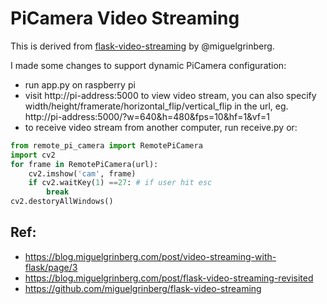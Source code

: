 # PiCamera Video Streaming
This is derived from [flask-video-streaming](https://github.com/miguelgrinberg/flask-video-streaming) by @miguelgrinberg.

I made some changes to support dynamic PiCamera configuration:
* run app.py on raspberry pi
* visit http://pi-address:5000 to view video stream, you can also specify width/height/framerate/horizontal_flip/vertical_flip in the url, eg. http://pi-address:5000/?w=640&h=480&fps=10&hf=1&vf=1
* to receive video stream from another computer, run receive.py or:
```python
from remote_pi_camera import RemotePiCamera
import cv2
for frame in RemotePiCamera(url):
    cv2.imshow('cam', frame)
    if cv2.waitKey(1) ==27: # if user hit esc
        break
cv2.destoryAllWindows()
```

## Ref:
* https://blog.miguelgrinberg.com/post/video-streaming-with-flask/page/3
* https://blog.miguelgrinberg.com/post/flask-video-streaming-revisited
* https://github.com/miguelgrinberg/flask-video-streaming
